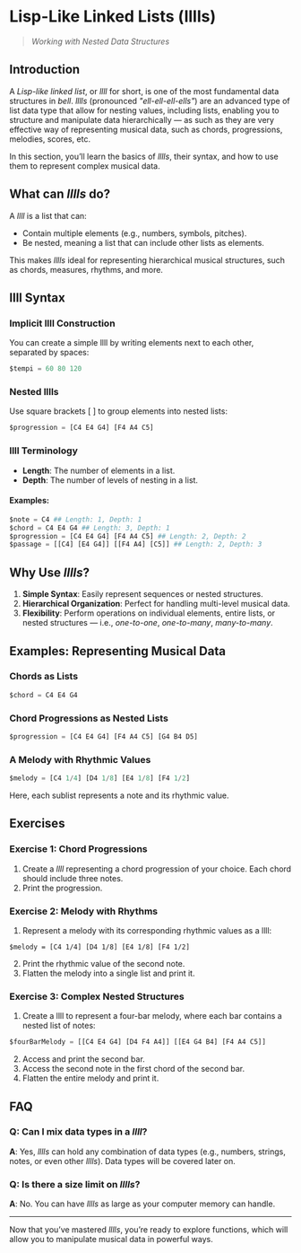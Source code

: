 # Lisp-Like Linked Lists (lllls)

> _Working with Nested Data Structures_

## Introduction

A _Lisp-like linked list_, or _llll_ for short, is one of the most fundamental data structures in _bell_. _lllls_ (pronounced _"ell-ell-ell-ells"_) are an advanced type of list data type that allow for nesting values, including lists, enabling you to structure and manipulate data hierarchically — as such as they are very effective way of representing musical data, such as chords, progressions, melodies, scores, etc.

In this section, you’ll learn the basics of _lllls_, their syntax, and how to use them to represent complex musical data.

## What can _lllls_ do?

A _llll_ is a list that can:

- Contain multiple elements (e.g., numbers, symbols, pitches).
- Be nested, meaning a list that can include other lists as elements.

This makes _lllls_ ideal for representing hierarchical musical structures, such as chords, measures, rhythms, and more.

## llll Syntax

### Implicit llll Construction

You can create a simple llll by writing elements next to each other, separated by spaces:

```py
$tempi = 60 80 120
```

### Nested lllls

Use square brackets [ ] to group elements into nested lists:

```py
$progression = [C4 E4 G4] [F4 A4 C5]
```

### llll Terminology

- **Length**: The number of elements in a list.
- **Depth**: The number of levels of nesting in a list.

#### Examples:

```py
$note = C4 ## Length: 1, Depth: 1
$chord = C4 E4 G4 ## Length: 3, Depth: 1
$progression = [C4 E4 G4] [F4 A4 C5] ## Length: 2, Depth: 2
$passage = [[C4] [E4 G4]] [[F4 A4] [C5]] ## Length: 2, Depth: 3
```

## Why Use _lllls_?

1. **Simple Syntax**: Easily represent sequences or nested structures.
2. **Hierarchical Organization**: Perfect for handling multi-level musical data.
3. **Flexibility**: Perform operations on individual elements, entire lists, or nested structures — i.e., _one-to-one_, _one-to-many_, _many-to-many_.

## Examples: Representing Musical Data

### Chords as Lists

```py
$chord = C4 E4 G4
```

### Chord Progressions as Nested Lists

```py
$progression = [C4 E4 G4] [F4 A4 C5] [G4 B4 D5]
```

### A Melody with Rhythmic Values

```py
$melody = [C4 1/4] [D4 1/8] [E4 1/8] [F4 1/2]
```

Here, each sublist represents a note and its rhythmic value.

## Exercises

### Exercise 1: Chord Progressions

1. Create a _llll_ representing a chord progression of your choice. Each chord should include three notes.
2. Print the progression.

### Exercise 2: Melody with Rhythms

1. Represent a melody with its corresponding rhythmic values as a llll:

```
$melody = [C4 1/4] [D4 1/8] [E4 1/8] [F4 1/2]
```

2. Print the rhythmic value of the second note.
3. Flatten the melody into a single list and print it.

### Exercise 3: Complex Nested Structures

1. Create a llll to represent a four-bar melody, where each bar contains a nested list of notes:

```py
$fourBarMelody = [[C4 E4 G4] [D4 F4 A4]] [[E4 G4 B4] [F4 A4 C5]]
```

2. Access and print the second bar.
3. Access the second note in the first chord of the second bar.
4. Flatten the entire melody and print it.

## FAQ

### Q: Can I mix data types in a _llll_?

**A**: Yes, _lllls_ can hold any combination of data types (e.g., numbers, strings, notes, or even other _lllls_). Data types will be covered later on.

### Q: Is there a size limit on _lllls_?

**A**: No. You can have _lllls_ as large as your computer memory can handle.

---

Now that you’ve mastered _lllls_, you’re ready to explore functions, which will allow you to manipulate musical data in powerful ways.
